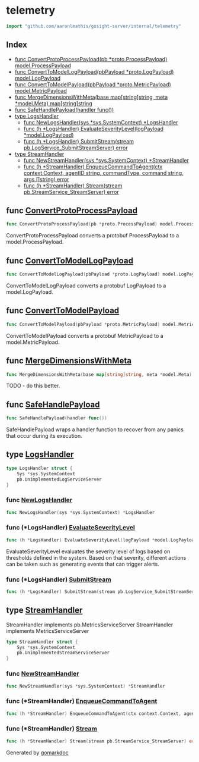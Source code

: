 <!-- Code generated by gomarkdoc. DO NOT EDIT -->

# telemetry

```go
import "github.com/aaronlmathis/gosight-server/internal/telemetry"
```

## Index

- [func ConvertProtoProcessPayload\(pb \*proto.ProcessPayload\) model.ProcessPayload](<#ConvertProtoProcessPayload>)
- [func ConvertToModelLogPayload\(pbPayload \*proto.LogPayload\) model.LogPayload](<#ConvertToModelLogPayload>)
- [func ConvertToModelPayload\(pbPayload \*proto.MetricPayload\) model.MetricPayload](<#ConvertToModelPayload>)
- [func MergeDimensionsWithMeta\(base map\[string\]string, meta \*model.Meta\) map\[string\]string](<#MergeDimensionsWithMeta>)
- [func SafeHandlePayload\(handler func\(\)\)](<#SafeHandlePayload>)
- [type LogsHandler](<#LogsHandler>)
  - [func NewLogsHandler\(sys \*sys.SystemContext\) \*LogsHandler](<#NewLogsHandler>)
  - [func \(h \*LogsHandler\) EvaluateSeverityLevel\(logPayload \*model.LogPayload\)](<#LogsHandler.EvaluateSeverityLevel>)
  - [func \(h \*LogsHandler\) SubmitStream\(stream pb.LogService\_SubmitStreamServer\) error](<#LogsHandler.SubmitStream>)
- [type StreamHandler](<#StreamHandler>)
  - [func NewStreamHandler\(sys \*sys.SystemContext\) \*StreamHandler](<#NewStreamHandler>)
  - [func \(h \*StreamHandler\) EnqueueCommandToAgent\(ctx context.Context, agentID string, commandType, command string, args \[\]string\) error](<#StreamHandler.EnqueueCommandToAgent>)
  - [func \(h \*StreamHandler\) Stream\(stream pb.StreamService\_StreamServer\) error](<#StreamHandler.Stream>)


<a name="ConvertProtoProcessPayload"></a>
## func [ConvertProtoProcessPayload](<https://github.com/aaronlmathis/gosight-server/blob/main/internal/telemetry/convert.go#L72>)

```go
func ConvertProtoProcessPayload(pb *proto.ProcessPayload) model.ProcessPayload
```

ConvertProtoProcessPayload converts a protobuf ProcessPayload to a model.ProcessPayload.

<a name="ConvertToModelLogPayload"></a>
## func [ConvertToModelLogPayload](<https://github.com/aaronlmathis/gosight-server/blob/main/internal/telemetry/convert.go#L107>)

```go
func ConvertToModelLogPayload(pbPayload *proto.LogPayload) model.LogPayload
```

ConvertToModelLogPayload converts a protobuf LogPayload to a model.LogPayload.

<a name="ConvertToModelPayload"></a>
## func [ConvertToModelPayload](<https://github.com/aaronlmathis/gosight-server/blob/main/internal/telemetry/convert.go#L30>)

```go
func ConvertToModelPayload(pbPayload *proto.MetricPayload) model.MetricPayload
```

ConvertToModelPayload converts a protobuf MetricPayload to a model.MetricPayload.

<a name="MergeDimensionsWithMeta"></a>
## func [MergeDimensionsWithMeta](<https://github.com/aaronlmathis/gosight-server/blob/main/internal/telemetry/helpers.go#L6>)

```go
func MergeDimensionsWithMeta(base map[string]string, meta *model.Meta) map[string]string
```

TODO \- do this better.

<a name="SafeHandlePayload"></a>
## func [SafeHandlePayload](<https://github.com/aaronlmathis/gosight-server/blob/main/internal/telemetry/guardrail.go#L34>)

```go
func SafeHandlePayload(handler func())
```

SafeHandlePayload wraps a handler function to recover from any panics that occur during its execution.

<a name="LogsHandler"></a>
## type [LogsHandler](<https://github.com/aaronlmathis/gosight-server/blob/main/internal/telemetry/logs.go#L36-L39>)



```go
type LogsHandler struct {
    Sys *sys.SystemContext
    pb.UnimplementedLogServiceServer
}
```

<a name="NewLogsHandler"></a>
### func [NewLogsHandler](<https://github.com/aaronlmathis/gosight-server/blob/main/internal/telemetry/logs.go#L41>)

```go
func NewLogsHandler(sys *sys.SystemContext) *LogsHandler
```



<a name="LogsHandler.EvaluateSeverityLevel"></a>
### func \(\*LogsHandler\) [EvaluateSeverityLevel](<https://github.com/aaronlmathis/gosight-server/blob/main/internal/telemetry/logs.go#L107>)

```go
func (h *LogsHandler) EvaluateSeverityLevel(logPayload *model.LogPayload)
```

EvaluateSeverityLevel evaluates the severity level of logs based on thresholds defined in the system. Based on that severity, different actions can be taken such as generating events that can trigger alerts.

<a name="LogsHandler.SubmitStream"></a>
### func \(\*LogsHandler\) [SubmitStream](<https://github.com/aaronlmathis/gosight-server/blob/main/internal/telemetry/logs.go#L48>)

```go
func (h *LogsHandler) SubmitStream(stream pb.LogService_SubmitStreamServer) error
```



<a name="StreamHandler"></a>
## type [StreamHandler](<https://github.com/aaronlmathis/gosight-server/blob/main/internal/telemetry/streams.go#L39-L42>)

StreamHandler implements pb.MetricsServiceServer StreamHandler implements MetricsServiceServer

```go
type StreamHandler struct {
    Sys *sys.SystemContext
    pb.UnimplementedStreamServiceServer
}
```

<a name="NewStreamHandler"></a>
### func [NewStreamHandler](<https://github.com/aaronlmathis/gosight-server/blob/main/internal/telemetry/streams.go#L44>)

```go
func NewStreamHandler(sys *sys.SystemContext) *StreamHandler
```



<a name="StreamHandler.EnqueueCommandToAgent"></a>
### func \(\*StreamHandler\) [EnqueueCommandToAgent](<https://github.com/aaronlmathis/gosight-server/blob/main/internal/telemetry/command.go#L32>)

```go
func (h *StreamHandler) EnqueueCommandToAgent(ctx context.Context, agentID string, commandType, command string, args []string) error
```



<a name="StreamHandler.Stream"></a>
### func \(\*StreamHandler\) [Stream](<https://github.com/aaronlmathis/gosight-server/blob/main/internal/telemetry/streams.go#L51>)

```go
func (h *StreamHandler) Stream(stream pb.StreamService_StreamServer) error
```



Generated by [gomarkdoc](<https://github.com/princjef/gomarkdoc>)
